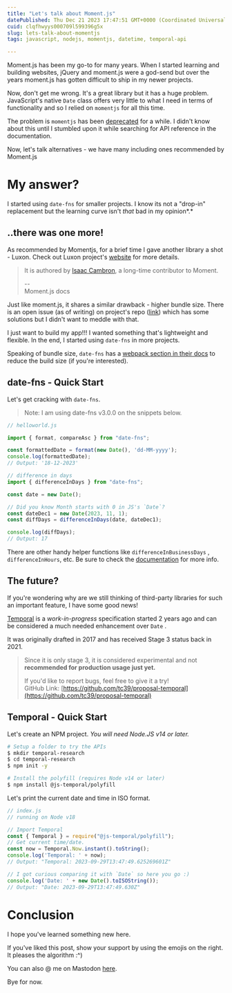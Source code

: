 ```yaml
---
title: "Let's talk about Moment.js"
datePublished: Thu Dec 21 2023 17:47:51 GMT+0000 (Coordinated Universal Time)
cuid: clqfhwyys000709l599396g5x
slug: lets-talk-about-momentjs
tags: javascript, nodejs, momentjs, datetime, temporal-api

---
```


Moment.js has been my go-to for many years. When I started learning and building websites, jQuery and moment.js were a god-send but over the years moment.js has gotten difficult to ship in my newer projects.

Now, don't get me wrong. It's a great library but it has a huge problem. JavaScript's native `Date` class offers very little to what I need in terms of functionality and so I relied on `momentjs` for all this time.

The problem is `momentjs` has been [deprecated](https://momentjs.com/docs/#/-project-status/) for a while. I didn't know about this until I stumbled upon it while searching for API reference in the documentation.

Now, let's talk alternatives - we have many including ones recommended by Moment.js

# My answer?

I started using `date-fns` for smaller projects. I know its not a "drop-in" replacement but the learning curve isn't *that* bad in my opinion*.*

## ..there was one more!

As recommended by Momentjs, for a brief time I gave another library a shot - Luxon. Check out Luxon project's [website](https://moment.github.io/luxon/#/install?id=basic-browser-setup) for more details.

> It is authored by [Isaac Cambron](https://github.com/icambron), a long-time contributor to Moment.
> 
> \--  
> Moment.js docs

Just like moment.js, it shares a similar drawback - higher bundle size. There is an open issue (as of writing) on project's repo ([link](https://github.com/moment/luxon/issues/703)) which has some solutions but I didn't want to meddle with that.

I just want to build my app!!! I wanted something that's lightweight and flexible. In the end, I started using `date-fns` in more projects.

Speaking of bundle size, `date-fns` has a [webpack section in their docs](https://date-fns.org/v3.0.0/docs/webpack) to reduce the build size (if you're interested).

## date-fns - Quick Start

Let's get cracking with `date-fns`.

> Note: I am using date-fns v3.0.0 on the snippets below.

```javascript
// helloworld.js

import { format, compareAsc } from "date-fns";

const formattedDate = format(new Date(), 'dd-MM-yyyy');
console.log(formattedDate);
// Output: '18-12-2023'
```

```javascript
// difference in days
import { differenceInDays } from "date-fns";

const date = new Date();

// Did you know Month starts with 0 in JS's `Date`?
const dateDec1 = new Date(2023, 11, 1);
const diffDays = differenceInDays(date, dateDec1);

console.log(diffDays);
// Output: 17
```

There are other handy helper functions like `differenceInBusinessDays` , `differenceInHours`, etc. Be sure to check the [documentation](https://date-fns.org/v3.0.0/docs/differenceInBusinessDays) for more info.

## The future?

If you're wondering why are we still thinking of third-party libraries for such an important feature, I have some good news!

[Temporal](https://tc39.es/proposal-temporal/docs/index.html) is a *work-in-progress* specification started 2 years ago and can be considered a much needed enhancement over `Date` .

It was originally drafted in 2017 and has received Stage 3 status back in 2021.

> Since it is only stage 3, it is considered experimental and not **recommended for production usage just yet.**
> 
> If you'd like to report bugs, feel free to give it a try!  
> GitHub Link: [https://github.com/tc39/proposal-temporal](https://github.com/tc39/proposal-temporal)

## Temporal - Quick Start

Let's create an NPM project. *You will need Node.JS v14 or later.*

```bash
# Setup a folder to try the APIs
$ mkdir temporal-research
$ cd temporal-research
$ npm init -y

# Install the polyfill (requires Node v14 or later)
$ npm install @js-temporal/polyfill
```

Let's print the current date and time in ISO format.

```javascript
// index.js 
// running on Node v18

// Import Temporal
const { Temporal } = require("@js-temporal/polyfill");
// Get current time/date.
const now = Temporal.Now.instant().toString();
console.log('Temporal: ' + now);
// Output: "Temporal: 2023-09-29T13:47:49.625269601Z"

// I got curious comparing it with `Date` so here you go :)
console.log('Date: ' + new Date().toISOString());
// Output: "Date: 2023-09-29T13:47:49.630Z"
```

# Conclusion

I hope you've learned something new here.

If you've liked this post, show your support by using the emojis on the right. It pleases the algorithm :^)

You can also @ me on Mastodon [here](http://social.linux.pizza/@shanmukhateja).

Bye for now.